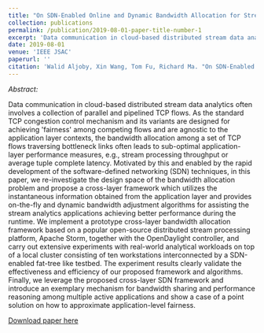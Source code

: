 ```yaml
---
title: "On SDN-Enabled Online and Dynamic Bandwidth Allocation for Stream Analytics (Extended Version)"
collection: publications
permalink: /publication/2019-08-01-paper-title-number-1
excerpt: 'Data communication in cloud-based distributed stream data analytics often involves a collection of parallel and pipelined TCP flows. As the standard TCP congestion control mechanism is designed for achieving "fairness" among competing flows and is agnostic to the application layer contexts, the bandwidth allocation among a set of TCP flows traversing bottleneck links often leads to sub-optimal application-layer performance measures, e.g., stream processing throughput or average tuple complete latency. Motivated by this and enabled by the rapid development of the Software-Defined Networking (SDN) techniques, in this paper, we re-investigate the design space of the bandwidth allocation problem and propose a cross-layer framework which utilizes the additional information obtained from the application layer and provides on-the-fly and dynamic bandwidth adjustment algorithms for helping the stream analytics applications achieving better performance during the runtime. We implement a prototype cross-layer bandwidth allocation framework based on a popular open-source distributed stream processing platform, Apache Storm, together with the OpenDaylight controller, and carry out extensive experiments with real-world analytical workloads on top of a local cluster consisting of 10 workstations interconnected by a SDN-enabled fat-tree like testbed. The experiment results clearly validate the effectiveness and efficiency of our proposed framework and algorithms. Finally, we leverage the proposed cross-layer SDN framework and introduce an exemplary mechanism for bandwidth sharing and performance reasoning among multiple active applications and show a case of a point solution on how to approximate application-level fairness.'
date: 2019-08-01
venue: 'IEEE JSAC'
paperurl: ''
citation: 'Walid Aljoby, Xin Wang, Tom Fu, Richard Ma. "On SDN-Enabled Online and Dynamic Bandwidth Allocation for Stream Analytics". <i> IEEE Journal on Selected Areas in Communications (JSAC)</i>, 2019.'
---
```

<i> Abstract: </i> 

Data communication in cloud-based distributed stream data analytics often involves a collection of parallel and pipelined TCP flows. As the standard TCP congestion control mechanism and its variants are designed for achieving 'fairness' among competing flows and are agnostic to the application layer contexts, the bandwidth allocation among a set of TCP flows traversing bottleneck links often leads to sub-optimal application-layer performance measures, e.g., stream processing throughput or average tuple complete latency. Motivated by this and enabled by the rapid development of the software-defined networking (SDN) techniques, in this paper, we re-investigate the design space of the bandwidth allocation problem and propose a cross-layer framework which utilizes the instantaneous information obtained from the application layer and provides on-the-fly and dynamic bandwidth adjustment algorithms for assisting the stream analytics applications achieving better performance during the runtime. We implement a prototype cross-layer bandwidth allocation framework based on a popular open-source distributed stream processing platform, Apache Storm, together with the OpenDaylight controller, and carry out extensive experiments with real-world analytical workloads on top of a local cluster consisting of ten workstations interconnected by a SDN-enabled fat-tree like testbed. The experiment results clearly validate the effectiveness and efficiency of our proposed framework and algorithms. Finally, we leverage the proposed cross-layer SDN framework and introduce an exemplary mechanism for bandwidth sharing and performance reasoning among multiple active applications and show a case of a point solution on how to approximate application-level fairness.

[Download paper here](https://arxiv.org/abs/1811.04377)

